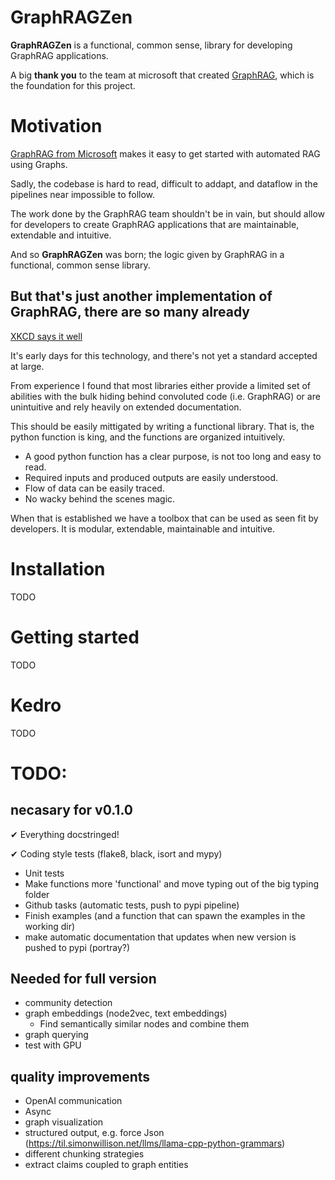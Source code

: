 # GraphRAGZen
**GraphRAGZen** is a functional, common sense, library for developing GraphRAG applications.

A big **thank you** to the team at microsoft that created [GraphRAG](https://github.com/microsoft/graphrag), which is the foundation for this project.

# Motivation
[GraphRAG from Microsoft](https://github.com/microsoft/graphrag) makes it easy to get started with automated RAG using Graphs.

Sadly, the codebase is hard to read, difficult to addapt, and dataflow in the pipelines near impossible to follow.

The work done by the GraphRAG team shouldn't be in vain, but should allow for developers to create GraphRAG applications that are maintainable, extendable and intuitive.

And so **GraphRAGZen** was born; the logic given by GraphRAG in a functional, common sense library.

## But that's just another implementation of GraphRAG, there are so many already
[XKCD says it well](https://xkcd.com/927/)

It's early days for this technology, and there's not yet a standard accepted at large. 

From experience I found that most libraries either provide a limited set of abilities with the bulk hiding behind convoluted code (i.e. GraphRAG) or are unintuitive and rely heavily on extended documentation. 

This should be easily mittigated by writing a functional library. That is, the python function is king, and the functions are organized intuitively. 
- A good python function has a clear purpose, is not too long and easy to read.
- Required inputs and produced outputs are easily understood.
- Flow of data can be easily traced.
- No wacky behind the scenes magic.
  
When that is established we have a toolbox that can be used as seen fit by developers. It is modular, extendable, maintainable and intuitive.

# Installation
TODO

# Getting started
TODO

# Kedro
TODO

# TODO:
## necasary for v0.1.0
✔ Everything docstringed!

✔ Coding style tests (flake8, black, isort and mypy)
- Unit tests
- Make functions more 'functional' and move typing out of the big typing folder
- Github tasks (automatic tests, push to pypi pipeline)
- Finish examples (and a function that can spawn the examples in the working dir)
- make automatic documentation that updates when new version is pushed to pypi (portray?)

## Needed for full version
- community detection
- graph embeddings (node2vec, text embeddings)
    - Find semantically similar nodes and combine them
- graph querying 
- test with GPU

## quality improvements
- OpenAI communication 
- Async
- graph visualization 
- structured output, e.g. force Json (https://til.simonwillison.net/llms/llama-cpp-python-grammars)
- different chunking strategies
- extract claims coupled to graph entities 